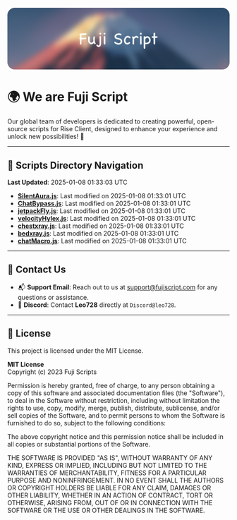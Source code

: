 ![Banner](.github/b.webp)

# 🌍 **We are Fuji Script**

Our global team of developers is dedicated to creating powerful, open-source scripts for Rise Client, designed to enhance your experience and unlock new possibilities! 🌟

---
<!-- SCRIPTS_NAVIGATION_START -->
## 📂 **Scripts Directory Navigation**

**Last Updated**: 2025-01-08 01:33:03 UTC

- **[SilentAura.js](scripts/SilentAura.js)**: Last modified on 2025-01-08 01:33:01 UTC
- **[ChatBypass.js](scripts/ChatBypass.js)**: Last modified on 2025-01-08 01:33:01 UTC
- **[jetpackFly.js](scripts/jetpackFly.js)**: Last modified on 2025-01-08 01:33:01 UTC
- **[velocityHylex.js](scripts/velocityHylex.js)**: Last modified on 2025-01-08 01:33:01 UTC
- **[chestxray.js](scripts/chestxray.js)**: Last modified on 2025-01-08 01:33:01 UTC
- **[bedxray.js](scripts/bedxray.js)**: Last modified on 2025-01-08 01:33:01 UTC
- **[chatMacro.js](scripts/chatMacro.js)**: Last modified on 2025-01-08 01:33:01 UTC

<!-- SCRIPTS_NAVIGATION_END -->

---

## 💬 **Contact Us**  
- 📬 **Support Email**: Reach out to us at [support@fujiscript.com](mailto:support@fujiscript.com) for any questions or assistance.  
- 💬 **Discord**: Contact **Leo728** directly at `Discord@leo728`.

---

## 📜 **License**

This project is licensed under the MIT License.  

**MIT License**  
Copyright (c) 2023 Fuji Scripts  

Permission is hereby granted, free of charge, to any person obtaining a copy of this software and associated documentation files (the "Software"), to deal in the Software without restriction, including without limitation the rights to use, copy, modify, merge, publish, distribute, sublicense, and/or sell copies of the Software, and to permit persons to whom the Software is furnished to do so, subject to the following conditions:  

The above copyright notice and this permission notice shall be included in all copies or substantial portions of the Software.  

THE SOFTWARE IS PROVIDED "AS IS", WITHOUT WARRANTY OF ANY KIND, EXPRESS OR IMPLIED, INCLUDING BUT NOT LIMITED TO THE WARRANTIES OF MERCHANTABILITY, FITNESS FOR A PARTICULAR PURPOSE AND NONINFRINGEMENT. IN NO EVENT SHALL THE AUTHORS OR COPYRIGHT HOLDERS BE LIABLE FOR ANY CLAIM, DAMAGES OR OTHER LIABILITY, WHETHER IN AN ACTION OF CONTRACT, TORT OR OTHERWISE, ARISING FROM, OUT OF OR IN CONNECTION WITH THE SOFTWARE OR THE USE OR OTHER DEALINGS IN THE SOFTWARE.  
